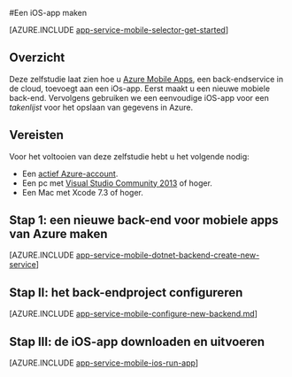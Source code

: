 <properties
    pageTitle="Een iOS-app maken in Azure App Service Mobile Apps| Microsoft Azure"
    description="Volg deze zelfstudie om aan de slag te gaan met back-ends voor mobiele apps van Azure voor iOs-ontwikkeling in Objective-C of Swift."
    services="app-service\mobile"
    documentationCenter="ios"
    authors="krisragh"
    manager="dwrede"
    editor=""/>

<tags
    ms.service="app-service-mobile"
    ms.workload="na"
    ms.tgt_pltfrm="mobile-ios"
    ms.devlang="objective-c"
    ms.topic="hero-article"
    ms.date="06/30/2016"
    ms.author="krisragh"/>

#Een iOS-app maken

[AZURE.INCLUDE [app-service-mobile-selector-get-started](../../includes/app-service-mobile-selector-get-started.md)]

## Overzicht

Deze zelfstudie laat zien hoe u [Azure Mobile Apps](app-service-mobile-value-prop.md), een back-endservice in de cloud, toevoegt aan een iOs-app. Eerst maakt u een nieuwe mobiele back-end. Vervolgens gebruiken we een eenvoudige iOS-app voor een _takenlijst_ voor het opslaan van gegevens in Azure.

## Vereisten

Voor het voltooien van deze zelfstudie hebt u het volgende nodig:

* Een [actief Azure-account](https://azure.microsoft.com/pricing/free-trial/).
* Een pc met [Visual Studio Community 2013] of hoger. 
* Een Mac met Xcode 7.3 of hoger.

## Stap 1: een nieuwe back-end voor mobiele apps van Azure maken

[AZURE.INCLUDE [app-service-mobile-dotnet-backend-create-new-service](../../includes/app-service-mobile-dotnet-backend-create-new-service.md)]

## Stap II: het back-endproject configureren

[AZURE.INCLUDE [app-service-mobile-configure-new-backend.md](../../includes/app-service-mobile-configure-new-backend.md)]

## Stap III: de iOS-app downloaden en uitvoeren

[AZURE.INCLUDE [app-service-mobile-ios-run-app](../../includes/app-service-mobile-ios-run-app.md)]


<!-- Images. -->

<!-- URLs -->
[Azure Portal]: https://portal.azure.com/
[XCode]: https://go.microsoft.com/fwLink/p/?LinkID=266532
[Visual Studio Community 2013]: https://go.microsoft.com/fwLink/p/?LinkID=534203



<!--HONumber=ago16_HO4-->


